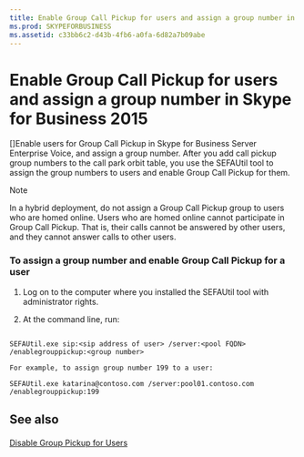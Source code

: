 ```yaml
---
title: Enable Group Call Pickup for users and assign a group number in Skype for Business 2015
ms.prod: SKYPEFORBUSINESS
ms.assetid: c33bb6c2-d43b-4fb6-a0fa-6d82a7b09abe
---
```



# Enable Group Call Pickup for users and assign a group number in Skype for Business 2015
[]Enable users for Group Call Pickup in Skype for Business Server Enterprise Voice, and assign a group number.
After you add call pickup group numbers to the call park orbit table, you use the SEFAUtil tool to assign the group numbers to users and enable Group Call Pickup for them.
  
    
    


> [!NOTE]
> In a hybrid deployment, do not assign a Group Call Pickup group to users who are homed online. Users who are homed online cannot participate in Group Call Pickup. That is, their calls cannot be answered by other users, and they cannot answer calls to other users. 
  
    
    


### To assign a group number and enable Group Call Pickup for a user


1. Log on to the computer where you installed the SEFAUtil tool with administrator rights.
    
  
2. At the command line, run:
    
  ```
  
SEFAUtil.exe sip:<sip address of user> /server:<pool FQDN> /enablegrouppickup:<group number>
  ```


    For example, to assign group number 199 to a user:
    


  ```
  SEFAUtil.exe katarina@contoso.com /server:pool01.contoso.com /enablegrouppickup:199 
  ```


## See also


#### 


  
    
    
 [Disable Group Pickup for Users](http://technet.microsoft.com/library/91b06f9e-2840-45a2-bbb3-6a29179b9a9f.aspx)
